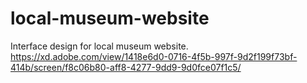 # local-museum-website
Interface design for local museum website.</br>
https://xd.adobe.com/view/1418e6d0-0716-4f5b-997f-9d2f199f73bf-414b/screen/f8c06b80-aff8-4277-9dd9-9d0fce07f1c5/
